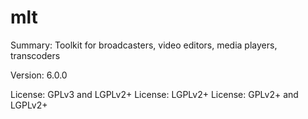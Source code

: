 #           mlt
 
Summary:        Toolkit for broadcasters, video editors, media players, transcoders
 
Version:        6.0.0
 
License:        GPLv3 and LGPLv2+
License:        LGPLv2+
License: GPLv2+ and LGPLv2+
 
